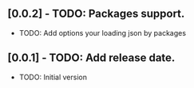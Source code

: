 ## [0.0.2] - TODO: Packages support.

* TODO: Add options your loading json by packages

## [0.0.1] - TODO: Add release date.

* TODO: Initial version
